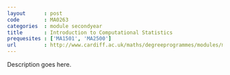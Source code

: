 ```yaml
---
layout      : post
code        : MA0263
categories  : module secondyear
title       : Introduction to Computational Statistics
prequesites : ['MA1501', 'MA2500']
url         : http://www.cardiff.ac.uk/maths/degreeprogrammes/modules/ma0263.html
---
```


Description goes here.

